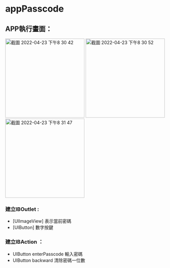 # appPasscode

## APP執行畫面：

<img width="250" alt="截圖 2022-04-23 下午8 30 42" src="https://user-images.githubusercontent.com/74231280/164894787-45d20318-c828-419c-94c6-6771c3d15970.png">
<img width="250" alt="截圖 2022-04-23 下午8 30 52" src="https://user-images.githubusercontent.com/74231280/164894789-f6e2a4af-7107-4932-8901-282064ecf99c.png">
<img width="250" alt="截圖 2022-04-23 下午8 31 47" src="https://user-images.githubusercontent.com/74231280/164894791-110fda81-b86e-4558-82ad-275d53489aea.png">

### 建立IBOutlet :

* [UIImageView] 表示當前密碼
* [UIButton] 數字按鍵

### 建立IBAction ：
* UIButton enterPasscode 輸入密碼
* UIButton backward 清除密碼一位數
